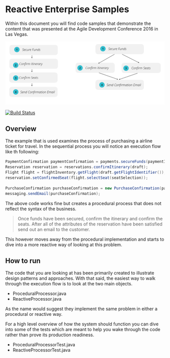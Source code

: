# Reactive Enterprise Samples

Within this document you will find code samples that demonstrate the content that was presented at the Agile Development Conference 2016 in Las Vegas.

![overview](https://raw.githubusercontent.com/carlyledavis/reactive-enterprise-samples/master/img/overview.png)

[![Build Status](https://snap-ci.com/carlyledavis/reactive-enterprise-samples/branch/master/build_image)](https://snap-ci.com/carlyledavis/reactive-enterprise-samples/branch/master)

## Overview

The example that is used examines the process of purchasing a airline ticket for travel.  In the sequential process you will notice an execution flow like th following:

``` Java
PaymentConfirmation paymentConfirmation = payments.secureFunds(paymentInformation);
Reservation reservation = reservations.confirmItinerary(draft);
Flight flight = flightInventory.getFlight(draft.getFlightIdentifier());
reservation.setConfirmedSeat(flight.selectSeat(seatSelection));

PurchaseConfirmation purchaseConfirmation = new PurchaseConfirmation(paymentConfirmation, reservation);
messaging.sendEmail(purchaseConfirmation);
```

The above code works fine but creates a procedural process that does not reflect the syntax of the business.  

> Once funds have been secured, confirm the itinerary and confirm the seats.  After all of the attributes of the reservation have been satisfied send out an email to the customer.

This however moves away from the procedural implementation and starts to dive into a more reactive way of looking at this problem.

## How to run

The code that you are looking at has been primarily created to illustrate design patterns and approaches.  With that said, the easiest way to walk through the execution flow is to look at the two main objects.

* ProceduralProcessor.java
* ReactiveProcessor.java

As the name would suggest they implement the same problem in either a procedural or reactive way.

For a high level overview of how the system should function you can dive into some of the tests which are meant to help you wake through the code rather than prove its production readiness.

* ProceduralProcessorTest.java
* ReactiveProcessorTest.java
